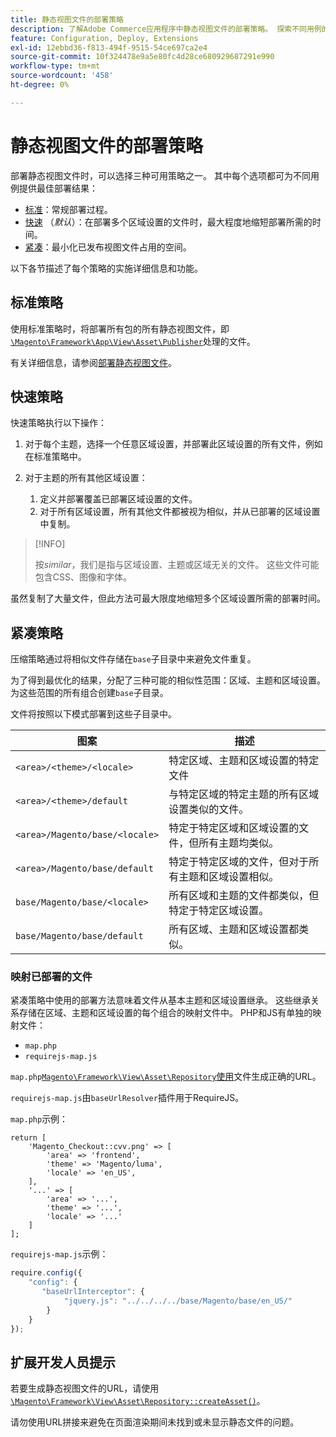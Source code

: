 ```yaml
---
title: 静态视图文件的部署策略
description: 了解Adobe Commerce应用程序中静态视图文件的部署策略。 探索不同用例的最佳部署方法。
feature: Configuration, Deploy, Extensions
exl-id: 12ebbd36-f813-494f-9515-54ce697ca2e4
source-git-commit: 10f324478e9a5e80fc4d28ce680929687291e990
workflow-type: tm+mt
source-wordcount: '458'
ht-degree: 0%

---
```


# 静态视图文件的部署策略

部署静态视图文件时，可以选择三种可用策略之一。 其中每个选项都可为不同用例提供最佳部署结果：

- [标准](#standard-strategy)：常规部署过程。
- [快速](#quick-strategy) （_默认_）：在部署多个区域设置的文件时，最大程度地缩短部署所需的时间。
- [紧凑](#compact-strategy)：最小化已发布视图文件占用的空间。

以下各节描述了每个策略的实施详细信息和功能。

## 标准策略

使用标准策略时，将部署所有包的所有静态视图文件，即[`\Magento\Framework\App\View\Asset\Publisher`](https://github.com/magento/magento2/blob/2.4/lib/internal/Magento/Framework/App/View/Asset/Publisher.php)处理的文件。

有关详细信息，请参阅[部署静态视图文件](../cli/static-view-file-deployment.md)。

## 快速策略

快速策略执行以下操作：

1. 对于每个主题，选择一个任意区域设置，并部署此区域设置的所有文件，例如在标准策略中。
1. 对于主题的所有其他区域设置：

   1. 定义并部署覆盖已部署区域设置的文件。
   1. 对于所有区域设置，所有其他文件都被视为相似，并从已部署的区域设置中复制。

>[!INFO]
>
>按&#x200B;_similar_，我们是指与区域设置、主题或区域无关的文件。 这些文件可能包含CSS、图像和字体。

虽然复制了大量文件，但此方法可最大限度地缩短多个区域设置所需的部署时间。

## 紧凑策略

压缩策略通过将相似文件存储在`base`子目录中来避免文件重复。

为了得到最优化的结果，分配了三种可能的相似性范围：区域、主题和区域设置。 为这些范围的所有组合创建`base`子目录。

文件将按照以下模式部署到这些子目录中。

| 图案 | 描述 |
| ------- | ----------- |
| `<area>/<theme>/<locale>` | 特定区域、主题和区域设置的特定文件 |
| `<area>/<theme>/default` | 与特定区域的特定主题的所有区域设置类似的文件。 |
| `<area>/Magento/base/<locale>` | 特定于特定区域和区域设置的文件，但所有主题均类似。 |
| `<area>/Magento/base/default` | 特定于特定区域的文件，但对于所有主题和区域设置相似。 |
| `base/Magento/base/<locale>` | 所有区域和主题的文件都类似，但特定于特定区域设置。 |
| `base/Magento/base/default` | 所有区域、主题和区域设置都类似。 |

### 映射已部署的文件

紧凑策略中使用的部署方法意味着文件从基本主题和区域设置继承。 这些继承关系存储在区域、主题和区域设置的每个组合的映射文件中。 PHP和JS有单独的映射文件：

- `map.php`
- `requirejs-map.js`

`map.php`[`Magento\Framework\View\Asset\Repository`使用](https://github.com/magento/magento2/blob/2.4/lib/internal/Magento/Framework/View/Asset/Repository.php)文件生成正确的URL。

`requirejs-map.js`由`baseUrlResolver`插件用于RequireJS。

`map.php`示例：

```php?start_inline=1
return [
    'Magento_Checkout::cvv.png' => [
        'area' => 'frontend',
        'theme' => 'Magento/luma',
        'locale' => 'en_US',
    ],
    '...' => [
        'area' => '...',
        'theme' => '...',
        'locale' => '...'
    ]
];
```

`requirejs-map.js`示例：

```js
require.config({
    "config": {
       "baseUrlInterceptor": {
            "jquery.js": "../../../../base/Magento/base/en_US/"
        }
    }
});
```

## 扩展开发人员提示

若要生成静态视图文件的URL，请使用[`\Magento\Framework\View\Asset\Repository::createAsset()`](https://github.com/magento/magento2/blob/2.4/lib/internal/Magento/Framework/View/Asset/Repository.php#L211-L244)。

请勿使用URL拼接来避免在页面渲染期间未找到或未显示静态文件的问题。
